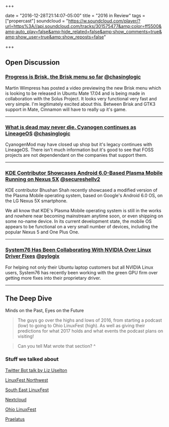 +++

date = "2016-12-28T21:14:07-05:00" title = "2016 in Review" tags = ["propercast"] soundcloud = "https://w.soundcloud.com/player/?url=https%3A//api.soundcloud.com/tracks/301575477&amp;color=ff5500&amp;auto_play=false&amp;hide_related=false&amp;show_comments=true&amp;show_user=true&amp;show_reposts=false"

+++



## Open Discussion

### [Progress is Brisk, the Brisk menu so far](https://plus.google.com/+MartinWimpress/posts/RYWawLs1r5M) <small style="font-size: 16px">[@chasinglogic](https://twitter.com/chasinglogic)</small>

Martin Wimpress has posted a video previewing the new Brisk menu which is looking to be released in Ubuntu Mate 17.04 and is being made in collaboration with the Solus Project. It looks very functional very fast and very simple. I'm legitimately excited about this. Between Brisk and GTK3 support in Mate, Cinnamon will have to really up it's game.

---

### [What is dead may never die. Cyanogen continues as LineageOS](http://lineageos.org/) <small style="font-size: 16px">[@chasinglogic](https://twitter.com/chasinglogic)</small>

CyanogenMod may have closed up shop but it's legacy continues with LineageOS. There isn't much information but it's good to see that FOSS projects are not dependendant on the companies that support them.

---

###  [KDE Contributor Showcases Android 6.0-Based Plasma Mobile Running on Nexus 5X](http://news.softpedia.com/news/kde-contributor-showcases-android-6-0-based-plasma-mobile-running-on-nexus-5x-511194.shtml) <small style="font-size: 16px">[@secureshellv2](https://twitter.com/secureshellv2)</small>

KDE contributor Bhushan Shah recently showcased a modified version of the Plasma Mobile operating system, based on Google's Android 6.0 OS, on the LG Nexus 5X smartphone.

We all know that KDE's Plasma Mobile operating system is still in the works and nowhere near becoming mainstream anytime soon, or even shipping on some no-name device. In its current development state, the mobile OS appears to be functional on a very small number of devices, including the popular Nexus 5 and One Plus One.




---

### [System76 Has Been Collaborating With NVIDIA Over Linux Driver Fixes](http://www.phoronix.com/scan.php?page=news_item&px=System76-NVIDIA-Fixes) <small style="font-size: 16px">[@pylogix](https://twitter.com/pylogix)</small>

For helping not only their Ubuntu laptop customers but all NVIDIA Linux users, System76 has recently been working with the green GPU firm over getting more fixes into their proprietary driver. 


---

## The Deep Dive

Minds on the Past, Eyes on the Future

> The guys go over the highs and lows of 2016, from starting a podcast (low) to going to Ohio LinuxFest (high). As well as giving their predictions for what 2017 holds and what events the podcast plans on visiting!



> Can you tell Mat wrote that section? ^

### Stuff we talked about

[Twitter Bot talk by Liz Uselton](https://t.co/LwVvzVJwf8)

[LinuxFest Northwest](https://www.linuxfestnorthwest.org/2017)

[South East LinuxFest](http://www.southeastlinuxfest.org/)

[Nextcloud](https://nextcloud.com/)

[Ohio LinuxFest](https://ohiolinux.org/)

[Praelatus](https://github.com/praelatus)


